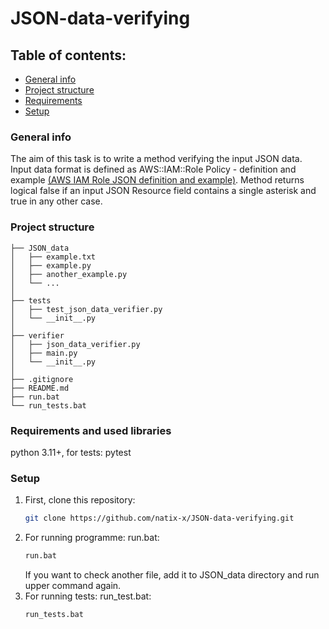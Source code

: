 # JSON-data-verifying

## Table of contents: 
* [General info](#general-info)
* [Project structure](#project-structure)
* [Requirements](#requirements)
* [Setup](#setup)

### General info
The aim of this task is to write a method verifying the input JSON data.
Input data format is defined as AWS::IAM::Role Policy - definition and example [(AWS IAM Role JSON definition and example)](https://docs.aws.amazon.com/AWSCloudFormation/latest/UserGuide/aws-properties-iam-role-policy.html).
Method returns logical false if an input JSON Resource field contains a single asterisk and true in any other case.
### Project structure
```
├── JSON_data
│   ├── example.txt
│   ├── example.py
│   ├── another_example.py
│   └── ...
│
├── tests
│   ├── test_json_data_verifier.py
│   └── __init__.py
│
├── verifier
│   ├── json_data_verifier.py
│   ├── main.py
│   └── __init__.py
│
├── .gitignore
├── README.md
├── run.bat
└── run_tests.bat
```
### Requirements and used libraries
python 3.11+, for tests: pytest
### Setup
1. First, clone this repository:
   ```sh
   git clone https://github.com/natix-x/JSON-data-verifying.git
   ```
2. For running programme: run.bat:
   ```sh
   run.bat
   ```
   If you want to check another file, add it to JSON_data directory and run upper command again. 
3. For running tests: run_test.bat:
   ```sh
   run_tests.bat
   ```